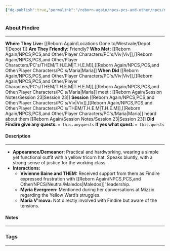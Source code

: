 ```yaml
---
{"dg-publish":true,"permalink":"/reborn-again/npcs-pcs-and-other/npcs/neutral/findire/"}
---
```





### About Findire
---
**Where They Live:** [[Reborn Again/Locations Gone to/Westvale/Depot 1\|Depot 1]]
**Are They Friendly:** Friendly?
**Who Met:** [[Reborn Again/NPCS,PCS,and Other/Player Characters/PC's/Viv\|Viv]],[[Reborn Again/NPCS,PCS,and Other/Player Characters/PC's/THEM/T.H.E.M\|T.H.E.M]],[[Reborn Again/NPCS,PCS,and Other/Player Characters/PC's/Maria\|Maria]]
**When Did** [[Reborn Again/NPCS,PCS,and Other/Player Characters/PC's/Viv\|Viv]],[[Reborn Again/NPCS,PCS,and Other/Player Characters/PC's/THEM/T.H.E.M\|T.H.E.M]],[[Reborn Again/NPCS,PCS,and Other/Player Characters/PC's/Maria\|Maria]] meet : [[Reborn Again/Session Notes/Session 23\|Session 23]]
**Session** [[Reborn Again/NPCS,PCS,and Other/Player Characters/PC's/Viv\|Viv]],[[Reborn Again/NPCS,PCS,and Other/Player Characters/PC's/THEM/T.H.E.M\|T.H.E.M]],[[Reborn Again/NPCS,PCS,and Other/Player Characters/PC's/Maria\|Maria]] heard about them [[Reborn Again/Session Notes/Session 23\|Session 23]] 
**Did Findire give any quests:** `= this.anyquests`
	**If yes what quest:** `= this.quests`


#### Description
---
- **Appearance/Demeanor:** Practical and hardworking, wearing a simple yet functional outfit with a yellow tricorn hat. Speaks bluntly, with a strong sense of justice for the working class.
- **Interactions:**
    - **Vivienne Baine and THEM:** Received support from them as Findire expressed frustration with [[Reborn Again/NPCS,PCS,and Other/NPCS/Neutral/Maledos\|Maledos]]' leadership.
    - **Myria Evergreen:** Mentioned during her conversations at Mizzix regarding the Yellow Ward’s struggles.
    - **Maria V'mova:** Not directly involved with Findire but aware of the tensions.
#### Notes
---



### Tags 

---




